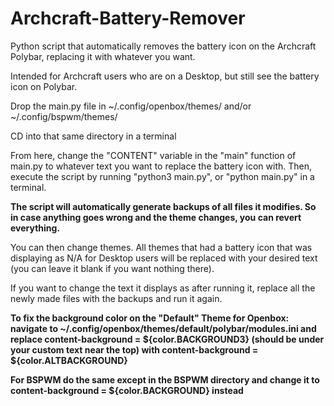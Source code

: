 # Archcraft-Battery-Remover
Python script that automatically removes the battery icon on the Archcraft Polybar, replacing it with whatever you want.

Intended for Archcraft users who are on a Desktop, but still see the battery icon on Polybar.

Drop the main.py file in ~/.config/openbox/themes/ and/or ~/.config/bspwm/themes/

CD into that same directory in a terminal

From here, change the "CONTENT" variable in the "main" function of main.py to whatever text you want to replace the battery icon with.
Then, execute the script by running "python3 main.py", or "python main.py" in a terminal.

**The script will automatically generate backups of all files it modifies. So in case anything goes wrong and the theme changes, you can revert everything.**

You can then change themes. All themes that had a battery icon that was displaying as N/A for Desktop users will be replaced with your desired text (you can leave it blank if you want nothing there).

If you want to change the text it displays as after running it, replace all the newly made files with the backups and run it again.

**To fix the background color on the "Default" Theme for Openbox: navigate to ~/.config/openbox/themes/default/polybar/modules.ini and replace content-background = ${color.BACKGROUND3} (should be under your custom text near the top) with content-background = ${color.ALTBACKGROUND}**

**For BSPWM do the same except in the BSPWM directory and change it to content-background = ${color.BACKGROUND} instead**
